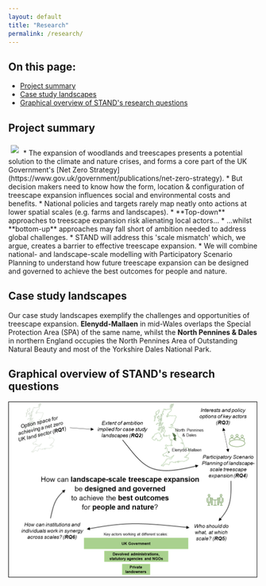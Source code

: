 ```yaml
---
layout: default
title: "Research"
permalink: /research/
---
```

## On this page:
* [Project summary](https://stand-treescapes.github.io/research/#project-summary)
* [Case study landscapes](https://stand-treescapes.github.io/research/#case-study-landscapes)
* [Graphical overview of STAND's research questions](https://stand-treescapes.github.io/research/#graphical-overview-of-stands-research-questions)

## Project summary
<img src="/assets/img/multiscale.png" style="margin:5px 5px 5px 5px" width=300> 
* The expansion of woodlands and treescapes presents a potential solution to the climate and nature crises, and forms a core part of the UK Government's [Net Zero Strategy](https://www.gov.uk/government/publications/net-zero-strategy).
* But decision makers need to know how the form, location & configuration of treescape expansion influences social and environmental costs and benefits.
* National policies and targets rarely map neatly onto actions at lower spatial scales (e.g. farms and landscapes). 
* **Top-down** approaches to treescape expansion risk alienating local actors…
* …whilst **bottom-up** approaches may fall short of ambition needed to address global challenges.
* STAND will address this 'scale mismatch' which, we argue, creates a barrier to effective treescape expansion. 
* We will combine national- and landscape-scale modelling with Participatory Scenario Planning to understand how future treescape expansion can be designed and governed to achieve the best outcomes for people and nature.

## Case study landscapes
Our case study landscapes exemplify the challenges and opportunities of treescape expansion. **Elenydd-Mallaen** in mid-Wales overlaps the Special Protection Area (SPA) of the same name, whilst the **North Pennines & Dales** in northern England occupies the North Pennines Area of Outstanding Natural Beauty and most of the Yorkshire Dales National Park.
<!-- <iframe src="https://www.google.com/maps/d/embed?mid=1jILuRUoChf3YnvONCV_1T3YCTJKuI_o&ehbc=2E312F" height="480" width="100%"></iframe> -->

## Graphical overview of STAND's research questions
<img src="/assets/img/STAND-diagram.png" width=1000>
